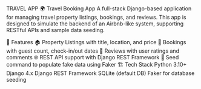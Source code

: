 TRAVEL APP
🌍 Travel Booking App
A full-stack Django-based application for managing travel property listings, bookings, and reviews. This app is designed to simulate the backend of an Airbnb-like system, supporting RESTful APIs and sample data seeding.

🚀 Features
🏠 Property Listings with title, location, and price
🧾 Bookings with guest count, check-in/out dates
🌟 Reviews with user ratings and comments
🌐 REST API support with Django REST Framework
🌱 Seed command to populate fake data using Faker
🏗️ Tech Stack
Python 3.10+
Django 4.x
Django REST Framework
SQLite (default DB)
Faker for database seeding
